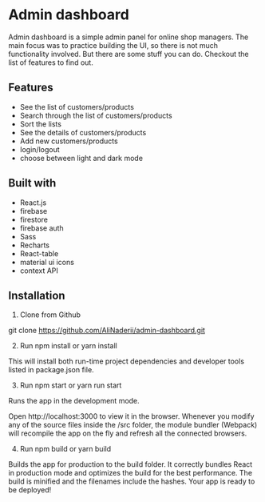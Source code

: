 # Admin dashboard

Admin dashboard is a simple admin panel for online shop managers. The main focus was to practice building the UI, so there is not much functionality involved.
But there are some stuff you can do. Checkout the list of features to find out.

## Features
- See the list of customers/products
- Search through the list of customers/products
- Sort the lists
- See the details of customers/products
- Add new customers/products
- login/logout
- choose between light and dark mode

## Built with
- React.js
- firebase
 - firestore
 - firebase auth
- Sass
- Recharts
- React-table
- material ui icons
- context API

## Installation

1. Clone from Github

 git clone https://github.com/AliNaderii/admin-dashboard.git

2. Run npm install or yarn install

 This will install both run-time project dependencies and developer tools listed in package.json file.

3. Run npm start or yarn run start

 Runs the app in the development mode.

 Open http://localhost:3000 to view it in the browser. Whenever you modify any of the source files inside the /src folder, the module bundler (Webpack) will recompile the app on the fly and refresh all the connected browsers.

4. Run npm build or yarn build

 Builds the app for production to the build folder. It correctly bundles React in production mode and optimizes the build for the best performance.
 The build is minified and the filenames include the hashes. Your app is ready to be deployed!
